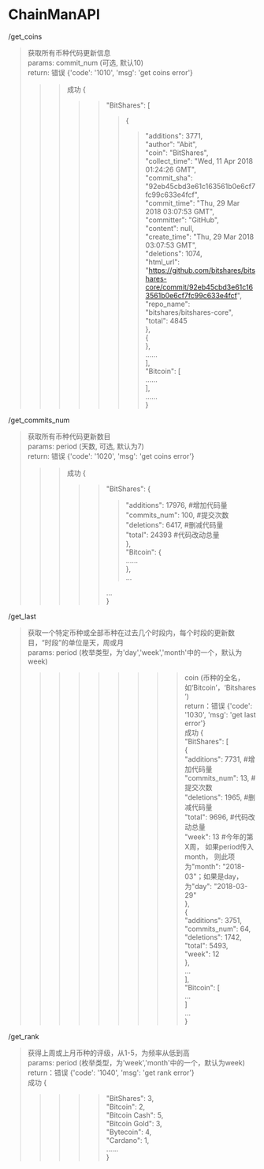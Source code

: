 # ChainManAPI  
  
  
/get_coins  
>获取所有币种代码更新信息  
>params: commit_num (可选, 默认10)  
>return: 错误  {'code': '1010', 'msg': 'get coins error'}  
>>>成功  {  
>>>>>"BitShares": [  
>>>>>>{  
>>>>>>>"additions": 3771,  
>>>>>>>"author": "Abit",  
>>>>>>>"coin": "BitShares",  
>>>>>>>"collect_time": "Wed, 11 Apr 2018 01:24:26 GMT",  
>>>>>>>"commit_sha": "92eb45cbd3e61c163561b0e6cf7fc99c633e4fcf",  
>>>>>>>"commit_time": "Thu, 29 Mar 2018 03:07:53 GMT",  
>>>>>>>"committer": "GitHub",  
>>>>>>>"content": null,  
>>>>>>>"create_time": "Thu, 29 Mar 2018 03:07:53 GMT",  
>>>>>>>"deletions": 1074,  
>>>>>>>"html_url": "https://github.com/bitshares/bitshares-core/commit/92eb45cbd3e61c163561b0e6cf7fc99c633e4fcf",  
>>>>>>>"repo_name": "bitshares/bitshares-core",  
>>>>>>>"total": 4845  
>>>>>>},  
>>>>>>{  
>>>>>>},  
>>>>>>......  
>>>>>],  
>>>>>"Bitcoin": [  
>>>>>>>......  
>>>>>>],  
>>>>......  
>>>}  
>>>
  
/get_commits_num  
>获取所有币种代码更新数目  
>params: period (天数, 可选, 默认为7)  
>return: 错误	{'code': '1020', 'msg': 'get coins error'}  
>>>成功	{  
>>>>>"BitShares": {  
>>>>>>"additions": 17976,   #增加代码量  
>>>>>>"commits_num": 100,   #提交次数  
>>>>>>"deletions": 6417,    #删减代码量  
>>>>>>"total": 24393        #代码改动总量  
>>>>>},   
>>>>>"Bitcoin": {  
>>>>>>......  
>>>>>},   
>>>>>...  
>>>>>  
>>>>>...  
>>>>} 
  
/get_last  
>获取一个特定币种或全部币种在过去几个时段内，每个时段的更新数目，“时段”的单位是天，周或月  
>params: period (枚举类型，为'day','week','month'中的一个，默认为week)  
>>>>>>>>>coin (币种的全名，如‘Bitcoin’，‘Bitshares’)  
>return：错误	{'code': '1030', 'msg': 'get last error'}  
>>>成功 {  
>>>"BitShares": [  
>>>>{  
>>>>>>"additions": 7731, #增加代码量  
>>>>>>"commits_num": 13, #提交次数  
>>>>>>"deletions": 1965, #删减代码量  
>>>>>>"total": 9696, 	 #代码改动总量    
>>>>>>"week": 13		 #今年的第X周， 如果period传入month， 则此项为"month": "2018-03"；如果是day，为"day": "2018-03-29"  
>>>>},   
>>>>{  
>>>>>>"additions": 3751,   
>>>>>>"commits_num": 64,   
>>>>>>"deletions": 1742,   
>>>>>>"total": 5493,   
>>>>>>"week": 12  
>>>>},   
>>>>...  
>>],   
>>"Bitcoin": [  
>>>>...  
>>]  
>>...  
>>}  
  
/get_rank  
>获得上周或上月币种的评级，从1-5，为频率从低到高  
>params: period (枚举类型，为'week','month'中的一个，默认为week)  
>return：错误	{'code': '1040', 'msg': 'get rank error'}  
>成功 {  
>>>>>  "BitShares": 3,   
>>>>>  "Bitcoin": 2,   
>>>>>  "Bitcoin Cash": 5,   
>>>>>  "Bitcoin Gold": 3,   
>>>>>  "Bytecoin": 4,   
>>>>>  "Cardano": 1,   
>>>>>  ......  
>>>>>}  
  